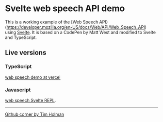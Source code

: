 # Svelte web speech API demo

This is a working example of the [Web Speech API}(https://developer.mozilla.org/en-US/docs/Web/API/Web_Speech_API) using [Svelte](http://svelte.dev). It is based on a CodePen by Matt West and modified to Svelte and TypeScript.


## Live versions
### TypeScript
[web speech demo at vercel](https://web-speech.vercel.app/)
### Javascript
[web speech Svelte REPL](https://svelte.dev/repl/b1dd771bc0554184bedf2ea2f4c4a47e?version=4.2.0).


---
<a href="https://tholman.com/github-corners/">Github corner by Tim Holman</a>